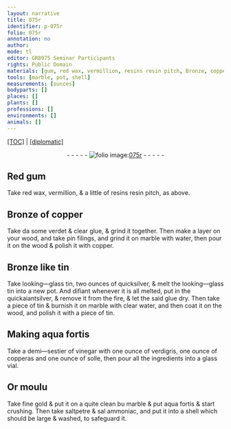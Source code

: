 ```yaml
---
layout: narrative
title: 075r
identifier: p-075r
folio: 075r
annotation: no
author:
mode: tl
editor: GR8975 Seminar Participants
rights: Public Domain
materials: [gum, red wax, vermillion, resins resin pitch, Bronze, copper, verdet, clear glue, wood, pin filings, marble, water, tin, looking-glass tin, quicksilver, quickaiantsilver, glue, clear water, aqua fortis, vinegar, verdigris, copperas, solle, Or moulu, fine gold, saltpetre, sal ammoniac]
tools: [marble, pot, shell]
measurements: [ounces]
bodyparts: []
places: []
plants: []
professions: []
environments: []
animals: []
---
```


 <p><a href="{{ site.baseurl }}/translation/">[TOC]</a> | <a href="{{ site.baseurl }}/texts/p-075r_tc/" target="_blank">[diplomatic]</a></p><div class="folio" align="center">- - - - - <a href="http://gallica.bnf.fr/ark:/12148/btv1b10500001g/f155.item" target="_blank"><img src="https://cu-mkp.github.io/2017-workshop-edition/assets/photo-icon.png" alt="folio image: " style="display:inline-block; margin-bottom:-3px;"/>075r</a> - - - - - </div>  
  

## Red <span class="m">gum</span>

 
 Take <span class="m">red wax</span>, <span class="m">vermillion</span>, & a little of <span class="m"><span class="del">resins</span> <span class="add">resin</span> pitch</span>, as above.
 
 
  

## <span class="m">Bronze</span> of <span class="m">copper</span>

 
 Take <span class="del">da</span> some <span class="m">verdet</span> & <span class="m">clear glue</span>, & grind it together. Then make a layer on your <span class="m">wood</span>, and take <span class="m">pin filings</span>, and grind it on <span class="tl"><span class="m">marble</span></span> with <span class="m">water</span>, then pour it on the <span class="m">wood</span> & polish it with <span class="m">copper</span>.
 
 
  

## <span class="m">Bronze</span> like <span class="m">tin</span>

 
 Take <span class="m">looking—glass tin</span>, two <span class="ms">ounces</span> of <span class="m">quicksilver</span>, & melt the <span class="m">looking—glass tin</span> into a new <span class="tl">pot</span>. And <span class="del">difiant</span> <span class="add">whenever</span> it is all melted, put in the <span class="del"></span> <span class="m">quick<span class="del">aiant</span><span class="add">silver</span></span>, & remove it from the fire, & let the said <span class="m">glue</span> dry. Then take a piece of <span class="m">tin</span> & burnish it on <span class="tl"><span class="m">marble</span></span> with <span class="m">clear water</span>, and then coat it on the <span class="m">wood</span>, and polish it with a piece of <span class="m">tin</span>.
 
 
  

## Making <span class="m">aqua fortis</span>

 
 Take a demi—sestier of <span class="m">vinegar</span> with one ounce of <span class="m">verdigris</span>, one ounce of <span class="m">copperas</span> and one ounce of <span class="m">solle</span>, then pour all the ingredients into a glass vial.
 
 
  

## <span class="m">Or moulu</span>

 
 Take <span class="m">fine gold</span> & put it on a quite clean <span class="del">bu</span> <span class="tl"><span class="m">marble</span></span> & put <span class="m">aqua fortis</span> & start crushing. Then take <span class="m">saltpetre</span> & <span class="m">sal ammoniac</span>, and put it into a <span class="tl">shell</span> which should be large & washed, to safeguard it.
 
 